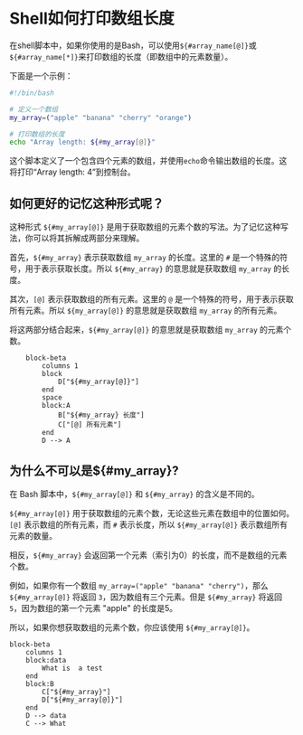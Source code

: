 # Shell如何打印数组长度

在shell脚本中，如果你使用的是Bash，可以使用`${#array_name[@]}`或`${#array_name[*]}`来打印数组的长度（即数组中的元素数量）。

下面是一个示例：

```sh
#!/bin/bash

# 定义一个数组
my_array=("apple" "banana" "cherry" "orange")

# 打印数组的长度
echo "Array length: ${#my_array[@]}"
```

这个脚本定义了一个包含四个元素的数组，并使用`echo`命令输出数组的长度。这将打印“Array length: 4”到控制台。

## 如何更好的记忆这种形式呢？

这种形式 `${#my_array[@]}` 是用于获取数组的元素个数的写法。为了记忆这种写法，你可以将其拆解成两部分来理解。

首先，`${#my_array}` 表示获取数组 `my_array` 的长度。这里的 `#` 是一个特殊的符号，用于表示获取长度。所以 `${#my_array}` 的意思就是获取数组 `my_array` 的长度。

其次，`[@]` 表示获取数组的所有元素。这里的 `@` 是一个特殊的符号，用于表示获取所有元素。所以 `${my_array[@]}` 的意思就是获取数组 `my_array` 的所有元素。

将这两部分结合起来，`${#my_array[@]}` 的意思就是获取数组 `my_array` 的元素个数。

```mermaid
    block-beta
        columns 1
        block
            D["${#my_array[@]}"]
        end
        space
        block:A
            B["${#my_array} 长度"]
            C["[@] 所有元素"] 
        end
        D --> A
```

## 为什么不可以是${#my_array}?

在 Bash 脚本中，`${#my_array[@]}` 和 `${#my_array}` 的含义是不同的。

`${#my_array[@]}` 用于获取数组的元素个数，无论这些元素在数组中的位置如何。`[@]` 表示数组的所有元素，而 `#` 表示长度，所以 `${#my_array[@]}` 表示数组所有元素的数量。

相反，`${#my_array}` 会返回第一个元素（索引为0）的长度，而不是数组的元素个数。

例如，如果你有一个数组 `my_array=("apple" "banana" "cherry")`，那么 `${#my_array[@]}` 将返回 `3`，因为数组有三个元素。但是 `${#my_array}` 将返回 `5`，因为数组的第一个元素 "apple" 的长度是5。

所以，如果你想获取数组的元素个数，你应该使用 `${#my_array[@]}`。

```mermaid
block-beta
    columns 1
    block:data
        What is  a test
    end
    block:B
        C["${#my_array}"]
        D["${#my_array[@]}"]
    end
    D --> data
    C --> What
```
